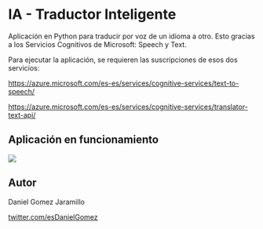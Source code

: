# IA - Traductor Inteligente
Aplicación en Python para traducir por voz de un idioma a otro. Esto gracias a los Servicios Cognitivos de Microsoft: Speech y Text. 

Para ejecutar la aplicación, se requieren las suscripciones de esos dos servicios:

https://azure.microsoft.com/es-es/services/cognitive-services/text-to-speech/

https://azure.microsoft.com/es-es/services/cognitive-services/translator-text-api/

## Aplicación en funcionamiento

<img src="https://i.ibb.co/LptyT3H/IA.png" />

## Autor

Daniel Gomez Jaramillo

[twitter.com/esDanielGomez](https://twitter.com/esDanielGomez)
